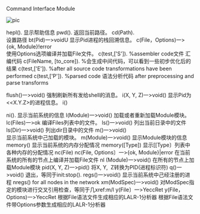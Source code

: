 Command Interface Module

![pic](/images/screenshot_1534642567117.png)

hepl().
显示帮助信息
pwd().
返回当前路径。
cd(Path).  
设置路径
bt(Pid)一>voidU
显示Pid进程的栈回溯信息。
c(File，Options)一>{ok, Module}!error  
使用Options选项编译并加载File文件。
c(test,['S']). %assembler code文件 汇编代码
c(FileName, [to_core]). %会生成中间代码，可以看到一些初步优化后的结果
c(test,['E']). %after all source code transformations have been performed
c(test,['P']). %parsed code 语法分析代码 after preprocessing and parse transforms

flush()一>void()
强制刷新所有发给shell的消息。
i(X, Y, Z)一>void()
显示Pid为<<X.Y.Z>的进程信息。
i()

ni().
显示当前系统的信息
l(Module)一>void()
加载或者重新加载Module模块。
lc(Files)一>ok
编译Files列表中的文件。
ls()一>void()
列出当前日录中的文件
ls(Dir)一>void()
列出dir日录中的文件
m()一>void()  
显示当前系统中己加载的模块。
m(Module)一>void()
显示Module模块的信息
memory()
显示当前系统的内存分配情况
memory([Type])
显示[[Type〕列表中各种内存的分配情况
nc(File)
nc(File, Options〕一>{ok, Module}|error
在当前系统的所有的节点上编译并加载File文件
nl (Module)一>void()
在所有的节点上加载Module模块
pid(X, Y, Z)一>pid()
将X, Y,  Z转换为PID(进程标识符)
q()一>void()
退出，等同于init:stop().
regs()一>void()
显示当前系统中己经注册的进程
nregs()
for all nodes in the network
xm(ModSpec)一>void()
对ModSpec指定的模块进行交叉引用检查，等同于几xref:m/l
y(File〕一>YeccRet
y(File，Options)一>YeccRet
根据File语法文件生成相应的LALR-1分析器
根据File语法文件带Options参数生成相应的LALR-1分析器
